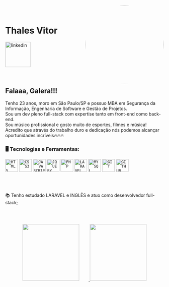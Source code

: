<img align="right" width="250px" style="margin-top:10px; border-radius: 105%;" src="https://dkrn4sk0rn31v.cloudfront.net/uploads/2018/05/11154235/diferencas-cursos-superiores-TI.jpg">

</br>
</br>

<div dsplay="inline-block">
 
 <h1 align="left">Thales Vitor</h1>

  <a href="https://www.linkedin.com/in/thales-vitor-oliveira-cirino-38105a186/">
    <img width="80px" src="https://i.ibb.co/RyZx12b/linkedin.png" alt="linkedin" style="vertical-align:top;">
  </a>
</div>

</br>
</br>

## Falaaa, Galera!!!

Tenho 23 anos, moro em São Paulo/SP e possuo MBA em Segurança da Informação, Engenharia de Software e Gestão de Projetos.<br />
Sou um dev pleno full-stack com expertise tanto em front-end como back-end.<br />
Sou músico profissional e gosto muito de esportes, filmes e música!<br />
Acredito que através do trabalho duro e dedicação nós podemos alcançar oportunidades incríveis🔥🔥🔥
<br />

### 🖥️ Tecnologias e Ferramentas: 

<code><img width="40px" src="https://cdn.jsdelivr.net/gh/devicons/devicon/icons/html5/html5-original-wordmark.svg" title = "HTML5"/></code>
<code><img width="40px" src="https://cdn.jsdelivr.net/gh/devicons/devicon/icons/css3/css3-original-wordmark.svg" title = "CSS3"/></code>
<code><img width="40px" src="https://cdn.jsdelivr.net/gh/devicons/devicon/icons/javascript/javascript-original.svg" title = "JAVASCRIPT"/></code>
<code><img width="40px" src="https://cdn.jsdelivr.net/gh/devicons/devicon/icons/jquery/jquery-plain-wordmark.svg" title="JQUERY"></code>
<code><img width="40px" src="https://cdn.jsdelivr.net/gh/devicons/devicon/icons/php/php-plain.svg" title="PHP" /></code>
<code><img width="40px" src="https://cdn.jsdelivr.net/gh/devicons/devicon@latest/icons/laravel/laravel-original-wordmark.svg" title="LARAVEL" /></code>
<code><img width="40px" src="https://cdn.jsdelivr.net/gh/devicons/devicon/icons/mysql/mysql-original.svg" title = "MYSQL"/></code>
<code><img width="40px" src="https://cdn.jsdelivr.net/gh/devicons/devicon/icons/git/git-original.svg" title = "GIT"/></code>
<code><img width="40px" src="https://cdn.jsdelivr.net/gh/devicons/devicon/icons/github/github-original.svg" title = "GITHUB"/></code>

</br>
</br>
<div display="inline-block">
 
 <p align="left">📚 Tenho estudado LARAVEL e INGLÊS e atuo como desenvolvedor full-stack;</p>
 
</div>

<br />

##
<p align="center">
<a href="https://github.com/Thales-github">
  <img height="180em" style="margin-right: 30px;" src="https://github-readme-stats-eight-theta.vercel.app/api?username=jeniblodev&show_icons=true&theme=algolia&include_all_commits=true&count_private=true"/>
  <img height="180em" src="https://github-readme-stats-eight-theta.vercel.app/api/top-langs/?username=Thales-github&layout=compact&langs_count=8&theme=algolia"/>
</a>
</p>
